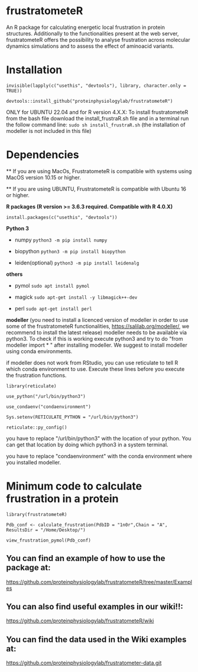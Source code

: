 # frustratometeR
An R package for calculating energetic local frustration in protein structures. Additionally to the functionalities present at the web server, frustratometeR offers the possibility to analyse frustration across molecular dynamics simulations and to assess the effect of aminoacid variants.

# Installation 

`invisible(lapply(c("usethis", "devtools"), library, character.only = TRUE))`

`devtools::install_github("proteinphysiologylab/frustratometeR")`

ONLY for UBUNTU 22.04 and for R version 4.X.X: To install frustratometeR from the bash file download the install_frustraR.sh file and in a terminal run the follow command line: `sudo sh install_frustraR.sh` (the installation of modeller is not included in this file)

# Dependencies

** If you are using MacOs, FrustratometeR is compatible with systems using MacOS version 10.15 or higher.

** If you are using UBUNTU, FrustratometeR is compatible with Ubuntu 16 or higher.


**R packages (R version >= 3.6.3 required. Compatible with R 4.0.X)**

`install.packages(c("usethis", "devtools"))`

**Python 3**

* numpy 
`python3 -m pip install numpy`

* biopython
`python3 -m pip install biopython`

* leiden(optional)
`python3 -m pip install leidenalg`

**others**

* pymol
`sudo apt install pymol`

* magick
`sudo apt-get install -y libmagick++-dev`

* perl
`sudo apt-get install perl`

**modeller**
(you need to install a licenced version of modeller in order to use some of the frustratometeR functionalities, https://salilab.org/modeller/, we recommend to install the latest release)
modeller needs to be available via python3. To check if this is working execute python3 and try to do "from modeller import * " after installing modeller. We suggest to install modeller using conda environments. 

if modeller does not work from RStudio, you can use reticulate to tell R which conda environment to use. Execute these lines before you execute the frustration functions.

`library(reticulate)`

`use_python("/url/bin/python3")`

`use_condaenv("condaenvironment") `

`Sys.setenv(RETICULATE_PYTHON = "/url/bin/python3")`

`reticulate::py_config()`

you have to replace "/url/bin/python3" with the location of your python. You can get that location by doing which python3 in a system terminal. 

you have to replace "condaenvironment" with the conda environment where you installed modeller. 

# Minimum code to calculate frustration in a protein
`library(frustratometeR)`

`Pdb_conf <- calculate_frustration(PdbID = "1n0r",Chain = "A",  ResultsDir = "/Home/Desktop/")`

`view_frustration_pymol(Pdb_conf)`

## **You can find an example of how to use the package at:**

https://github.com/proteinphysiologylab/frustratometeR/tree/master/Examples


## **You can also find useful examples in our wiki!!:**

https://github.com/proteinphysiologylab/frustratometeR/wiki

## **You can find the data used in the Wiki examples at:**

https://github.com/proteinphysiologylab/frustratometer-data.git
